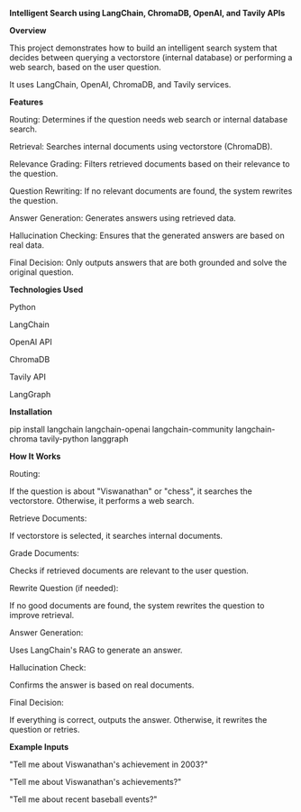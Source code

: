 **Intelligent Search using LangChain, ChromaDB, OpenAI, and Tavily APIs**

**Overview**

This project demonstrates how to build an intelligent search system that decides between querying a vectorstore (internal database) or performing a web search, based on the user question.

It uses LangChain, OpenAI, ChromaDB, and Tavily services.

**Features**

Routing: Determines if the question needs web search or internal database search.

Retrieval: Searches internal documents using vectorstore (ChromaDB).

Relevance Grading: Filters retrieved documents based on their relevance to the question.

Question Rewriting: If no relevant documents are found, the system rewrites the question.

Answer Generation: Generates answers using retrieved data.

Hallucination Checking: Ensures that the generated answers are based on real data.

Final Decision: Only outputs answers that are both grounded and solve the original question.

**Technologies Used**

Python

LangChain

OpenAI API

ChromaDB

Tavily API

LangGraph

**Installation**

pip install langchain langchain-openai langchain-community langchain-chroma tavily-python langgraph

**How It Works**

Routing:

If the question is about "Viswanathan" or "chess", it searches the vectorstore. Otherwise, it performs a web search.

Retrieve Documents:

If vectorstore is selected, it searches internal documents.

Grade Documents:

Checks if retrieved documents are relevant to the user question.

Rewrite Question (if needed):

If no good documents are found, the system rewrites the question to improve retrieval.

Answer Generation:

Uses LangChain's RAG to generate an answer.

Hallucination Check:

Confirms the answer is based on real documents.

Final Decision:

If everything is correct, outputs the answer. Otherwise, it rewrites the question or retries.

**Example Inputs**

"Tell me about Viswanathan's achievement in 2003?"

"Tell me about Viswanathan's achievements?"

"Tell me about recent baseball events?"
